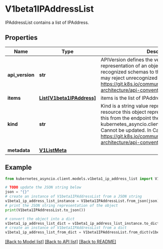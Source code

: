 # V1beta1IPAddressList

IPAddressList contains a list of IPAddress.

## Properties

Name | Type | Description | Notes
------------ | ------------- | ------------- | -------------
**api_version** | **str** | APIVersion defines the versioned schema of this representation of an object. Servers should convert recognized schemas to the latest internal value, and may reject unrecognized values. More info: https://git.k8s.io/community/contributors/devel/sig-architecture/api-conventions.md#resources | [optional] 
**items** | [**List[V1beta1IPAddress]**](V1beta1IPAddress.md) | items is the list of IPAddresses. | 
**kind** | **str** | Kind is a string value representing the REST resource this object represents. Servers may infer this from the endpoint the kubernetes_asyncio.client submits requests to. Cannot be updated. In CamelCase. More info: https://git.k8s.io/community/contributors/devel/sig-architecture/api-conventions.md#types-kinds | [optional] 
**metadata** | [**V1ListMeta**](V1ListMeta.md) |  | [optional] 

## Example

```python
from kubernetes_asyncio.client.models.v1beta1_ip_address_list import V1beta1IPAddressList

# TODO update the JSON string below
json = "{}"
# create an instance of V1beta1IPAddressList from a JSON string
v1beta1_ip_address_list_instance = V1beta1IPAddressList.from_json(json)
# print the JSON string representation of the object
print(V1beta1IPAddressList.to_json())

# convert the object into a dict
v1beta1_ip_address_list_dict = v1beta1_ip_address_list_instance.to_dict()
# create an instance of V1beta1IPAddressList from a dict
v1beta1_ip_address_list_from_dict = V1beta1IPAddressList.from_dict(v1beta1_ip_address_list_dict)
```
[[Back to Model list]](../README.md#documentation-for-models) [[Back to API list]](../README.md#documentation-for-api-endpoints) [[Back to README]](../README.md)


